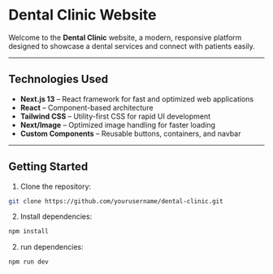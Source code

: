 # Dental Clinic Website

Welcome to the **Dental Clinic** website, a modern, responsive platform designed to showcase a dental services and connect with patients easily.  

---

## Technologies Used

- **Next.js 13** – React framework for fast and optimized web applications  
- **React** – Component-based architecture  
- **Tailwind CSS** – Utility-first CSS for rapid UI development  
- **Next/Image** – Optimized image handling for faster loading  
- **Custom Components** – Reusable buttons, containers, and navbar  

---

## Getting Started

1. Clone the repository:

```bash
git clone https://github.com/yourusername/dental-clinic.git
```

2. Install dependencies:

```bash
npm install
```

2. run dependencies:

```bash
npm run dev
```


